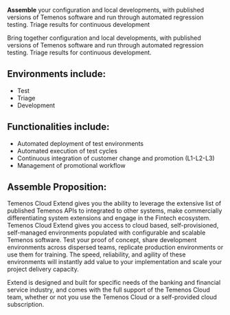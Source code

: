 **Assemble** your configuration and local developments, with published versions of Temenos software and run through automated regression testing. Triage results for continuous development

Bring together configuration and local developments, with published versions of Temenos software and run through automated regression testing. Triage results for continuous development.

## Environments include: ##

- Test 
- Triage
- Development

## Functionalities include:  ##

- Automated deployment of test environments
- Automated execution of test cycles
- Continuous integration of customer change and promotion (L1-L2-L3)
- Management of promotional workflow

## Assemble Proposition: ##

Temenos Cloud Extend gives you the ability to leverage the extensive list of published Temenos APIs to integrated to other systems, make commercially differentiating system extensions and engage in the Fintech ecosystem. Temenos Cloud Extend gives you access to cloud based, self-provisioned, self-managed environments populated with configurable and scalable Temenos software. Test your proof of concept, share development environments across dispersed teams, replicate production environments or use them for training. The speed, reliability, and agility of these environments will instantly add value to your implementation and scale your project delivery capacity.

Extend is designed and built for specific needs of the banking and financial service industry, and comes with the full support of the Temenos Cloud team, whether or not you use the Temenos Cloud or a self-provided cloud subscription.




